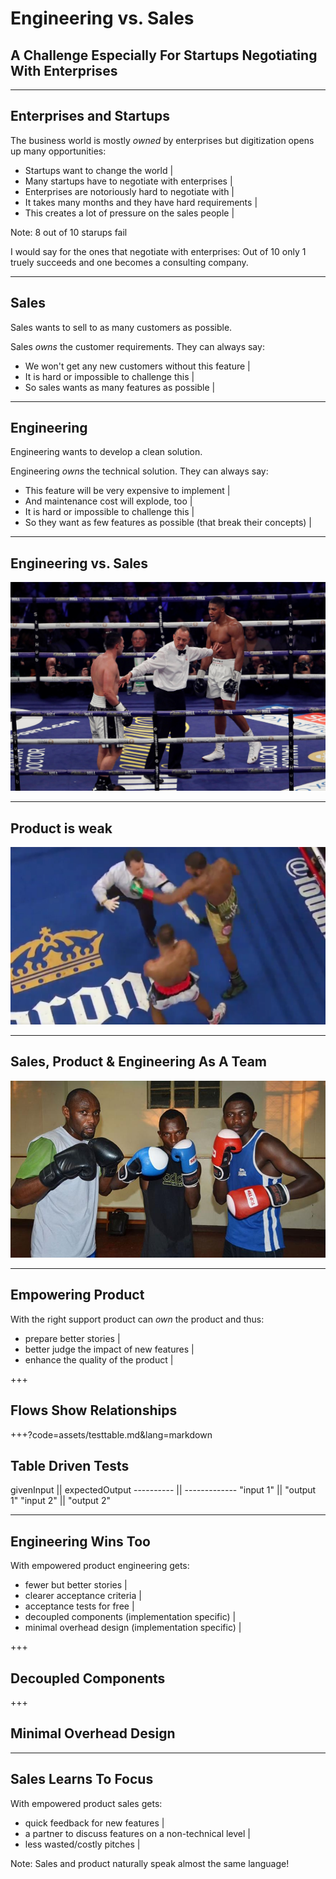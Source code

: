 # Engineering vs. Sales
<h2 class="fragment">A Challenge Especially For Startups Negotiating With Enterprises</h2>

---

## Enterprises and Startups

The business world is mostly *owned* by enterprises but digitization opens up many opportunities:
- Startups want to change the world |
- Many startups have to negotiate with enterprises |
- Enterprises are notoriously hard to negotiate with |
- It takes many months and they have hard requirements |
- This creates a lot of pressure on the sales people |

Note:
8 out of 10 starups fail

I would say for the ones that negotiate with enterprises:
Out of 10 only 1 truely succeeds and one becomes a consulting company.

---

## Sales

Sales wants to sell to as many customers as possible.

Sales *owns* the customer requirements. They can always say:
- We won't get any new customers without this feature |
- It is hard or impossible to challenge this |
- So sales wants as many features as possible |

---

## Engineering

Engineering wants to develop a clean solution.

Engineering *owns* the technical solution. They can always say:
- This feature will be very expensive to implement |
- And maintenance cost will explode, too |
- It is hard or impossible to challenge this |
- So they want as few features as possible (that break their concepts) |

---

## Engineering vs. Sales

![Engineering vs. Sales](assets/SalesVsEng+Prod.jpg)

---

## Product is weak

![Product is weak](assets/ProdGetsHit.png)

---

## Sales, Product & Engineering As A Team

![Sales, Product & Engineering As A Team](assets/3boxers.jpg)

---

## Empowering Product

With the right support product can *own* the product and thus:
- prepare better stories |
- better judge the impact of new features |
- enhance the quality of the product |

+++

## Flows Show Relationships

+++?code=assets/testtable.md&lang=markdown
## Table Driven Tests

givenInput || expectedOutput
---------- || -------------
"input 1"  || "output 1"
"input 2"  || "output 2"

---

## Engineering Wins Too

With empowered product engineering gets:
- fewer but better stories |
- clearer acceptance criteria |
- acceptance tests for free |
- decoupled components (implementation specific) |
- minimal overhead design (implementation specific) |

+++

## Decoupled Components

+++

## Minimal Overhead Design

---

## Sales Learns To Focus

With empowered product sales gets:
- quick feedback for new features |
- a partner to discuss features on a non-technical level |
- less wasted/costly pitches |

Note:
Sales and product naturally speak almost the same language!

